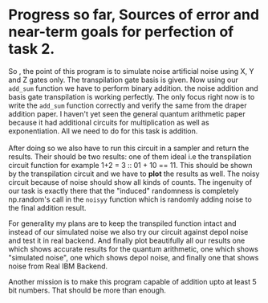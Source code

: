 # Progress so far, Sources of error and near-term goals for perfection of task 2.

So , the point of this program is to simulate noise artificial noise using X, Y and Z gates only. The transpilation gate basis is given. Now using our `add_sum` function we have to perform binary addition. the noise addition and basis gate transpilation is working perfectly. The only focus right now is to write the `add_sum` function correctly and verify the same from the draper addition paper. I haven't yet seen the general quantum arithmetic paper because it had additional circuits for multiplication as well as exponentiation. All we need to do for this task is addition. \
\
After doing so we also have to run this circuit in a sampler and return the results. Their should be two results: one of them ideal i.e the transpilation circuit function for example 1+2 = 3 :: 01 + 10 == 11. This should be shown by the transpilation circuit and we have to **plot** the results as well. The noisy circuit because of noise should show all kinds of counts. The ingenuity of our task is exactly there that the "induced" randomness is completely np.random's call in the `noisyy` function which is randomly adding noise to the final addition result. 

For generality my plans are to keep the transpiled function intact and instead of our simulated noise we also try our circuit against depol noise and test it in real backend. And finally plot beautifully all our results one which shows accurate results for the quantum arithmetic, one which shows "simulated noise", one which shows depol noise, and finally one that shows noise from Real IBM Backend.

Another mission is to make this program capable of addition upto at least 5 bit numbers. That should be more than enough.
